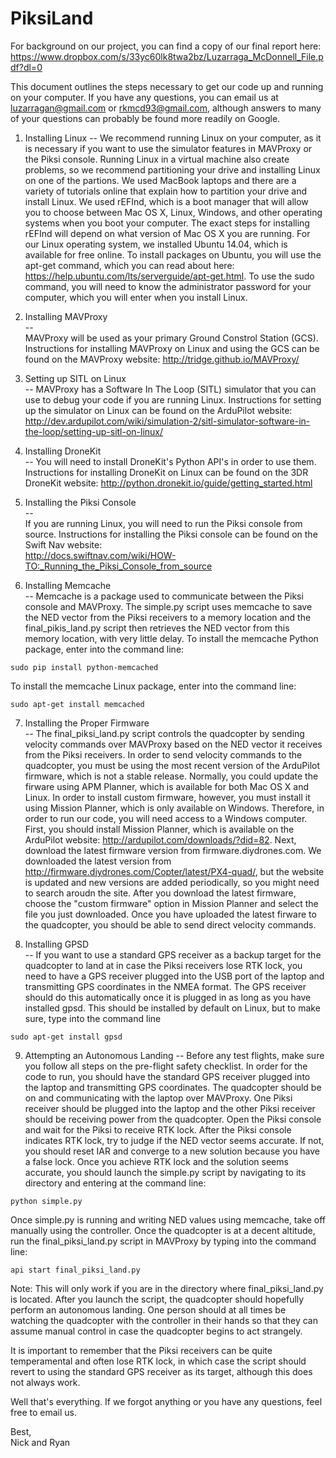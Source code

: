 # PiksiLand

For background on our project, you can find a copy of our final report here:  
https://www.dropbox.com/s/33yc60lk8twa2bz/Luzarraga_McDonnell_File.pdf?dl=0  

This document outlines the steps necessary to get our code up and running on your computer. If you have any questions, you can email us at luzarragan@gmail.com or rkmcd93@gmail.com, although answers to many of your questions can probably be found more readily on Google. 


1. Installing Linux 
--
We recommend running Linux on your computer, as it is necessary if you want to use the simulator features in MAVProxy or the Piksi console. Running Linux in a virtual machine also create problems, so we recommend partitioning your drive and installing Linux on one of the partions. We used MacBook laptops and there are a variety of tutorials online that explain how to partition your drive and install Linux. We used rEFInd, which is a boot manager that will allow you to choose between Mac OS X, Linux, Windows, and other operating systems when you boot your computer. The exact steps for installing rEFInd will depend on what version of Mac OS X you are running. For our Linux operating system, we installed Ubuntu 14.04, which is available for free online. To install packages on Ubuntu, you will use the apt-get command, which you can read about here: https://help.ubuntu.com/lts/serverguide/apt-get.html. To use the sudo command, you will need to know the administrator password for your computer, which you will enter when you install Linux.  


2. Installing MAVProxy  
--  
MAVProxy will be used as your primary Ground Constrol Station (GCS). Instructions for installing MAVProxy on Linux and using the GCS can be found on the MAVProxy website: 
http://tridge.github.io/MAVProxy/    


3. Setting up SITL on Linux  
--
MAVProxy has a Software In The Loop (SITL) simulator that you can use to debug your code if you are running Linux. Instructions for setting up the simulator on Linux can be found on the ArduPilot website: http://dev.ardupilot.com/wiki/simulation-2/sitl-simulator-software-in-the-loop/setting-up-sitl-on-linux/  


4. Installing DroneKit  
--
You will need to install DroneKit's Python API's in order to use them. Instructions for installing DroneKit on Linux can be found on the 3DR DroneKit website: http://python.dronekit.io/guide/getting_started.html  


5. Installing the Piksi Console  
--  
If you are running Linux, you will need to run the Piksi console from source. Instructions for installing the Piksi console can be found on the Swift Nav website:  
http://docs.swiftnav.com/wiki/HOW-TO:_Running_the_Piksi_Console_from_source    


6. Installing Memcache   
--
Memcache is a package used to communicate between the Piksi console and MAVProxy. The simple.py script uses memcache to save the NED vector from the Piksi receivers to a memory location and the final_pikis_land.py script then retrieves the NED vector from this memory location, with very little delay. To install the memcache Python package, enter into the command line:

~~~
sudo pip install python-memcached
~~~

To install the memcache Linux package, enter into the command line:

~~~
sudo apt-get install memcached  
~~~


7. Installing the Proper Firmware    
-- 
The final_piksi_land.py script controls the quadcopter by sending velocity commands over MAVProxy based on the NED vector it receives from the Piksi receivers. In order to send velocity commands to the quadcopter, you must be using the most recent version of the ArduPilot firmware, which is not a stable release. Normally, you could update the firware using APM Planner, which is available for both Mac OS X and Linux. In order to install custom firmware, however, you must install it using Mission Planner, which is only available on Windows. Therefore, in order to run our code, you will need access to a Windows computer. First, you should install Mission Planner, which is available on the ArduPilot website: http://ardupilot.com/downloads/?did=82. Next, download the latest firmware version from firmware.diydrones.com. We downloaded the latest version from http://firmware.diydrones.com/Copter/latest/PX4-quad/, but the website is updated and new versions are added periodically, so you might need to search aroudn the site. After you download the latest firmware, choose the "custom firmware" option in Mission Planner and select the file you just downloaded. Once you have uploaded the latest firware to the quadcopter, you should be able to send direct velocity commands.  

8. Installing GPSD  
--
If you want to use a standard GPS receiver as a backup target for the quadcopter to land at in case the Piksi receivers lose RTK lock, you need to have a GPS receiver plugged into the USB port of the laptop and transmitting GPS coordinates in the NMEA format. The GPS receiver should do this automatically once it is plugged in as long as you have installed gpsd. This should be installed by default on Linux, but to make sure, type into the command line 

~~~
sudo apt-get install gpsd
~~~

9. Attempting an Autonomous Landing
--
Before any test flights, make sure you follow all steps on the pre-flight safety checklist. In order for the code to run, you should have the standard GPS receiver plugged into the laptop and transmitting GPS coordinates. The quadcopter should be on and communicating with the laptop over MAVProxy. One Piksi receiver should be plugged into the laptop and the other Piksi receiver should be receiving power from the quadcopter. Open the Piksi console and wait for the Piksi to receive RTK lock. After the Piksi console indicates RTK lock, try to judge if the NED vector seems accurate. If not, you should reset IAR and converge to a new solution because you have a false lock. Once you achieve RTK lock and the solution seems accurate, you should launch the simple.py script by navigating to its directory and entering at the command line:

~~~
python simple.py
~~~

Once simple.py is running and writing NED values using memcache, take off manually using the controller. Once the quadcopter is at a decent altitude, run the final_piksi_land.py script in MAVProxy by typing into the command line:

~~~
api start final_piksi_land.py
~~~

Note: This will only work if you are in the directory where final_piksi_land.py is located. After you launch the script, the quadcopter should hopefully perform an autonomous landing. One person should at all times be watching the quadcopter with the controller in their hands so that they can assume manual control in case the quadcopter begins to act strangely.  

It is important to remember that the Piksi receivers can be quite temperamental and often lose RTK lock, in which case the script should revert to using the standard GPS receiver as its target, although this does not always work.


Well that's everything. If we forgot anything or you have any questions, feel free to email us.  

Best,  
Nick and Ryan





	
